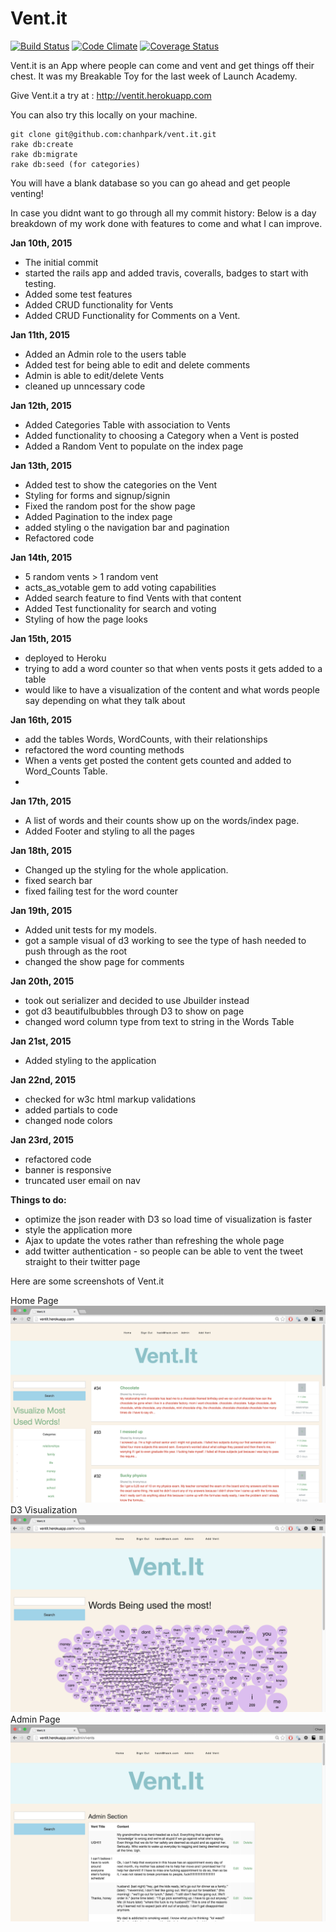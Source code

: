 Vent.it
======

[![Build Status](https://travis-ci.org/chanhpark/vent.it.svg)](https://travis-ci.org/chanhpark/vent.it)
[![Code Climate](https://codeclimate.com/github/chanhpark/vent.it/badges/gpa.svg)](https://codeclimate.com/github/chanhpark/vent.it)
[![Coverage Status](https://coveralls.io/repos/chanhpark/vent.it/badge.png?branch=master)](https://coveralls.io/r/chanhpark/vent.it?branch=master)

Vent.it is an App where people can come and vent and get things off their chest. It was my Breakable Toy for the last week of Launch Academy.

Give Vent.it a try at : http://ventit.herokuapp.com

You can also try this locally on your machine.

```
git clone git@github.com:chanhpark/vent.it.git
rake db:create
rake db:migrate
rake db:seed (for categories)
```
You will have a blank database so you can go ahead and get people venting!


In case you didnt want to go through all my commit history: Below is a day breakdown of my work done with features to come and what I can improve.


**Jan 10th, 2015**
  - The initial commit
  - started the rails app and added travis, coveralls, badges to start with testing.
  - Added some test features
  - Added CRUD functionality for Vents
  - Added CRUD Functionality for Comments on a Vent.

**Jan 11th, 2015**
  - Added an Admin role to the users table
  - Added test for being able to edit and delete comments
  - Admin is able to edit/delete Vents
  - cleaned up unncessary code

**Jan 12th, 2015**
  - Added Categories Table with association to Vents
  - Added functionality to choosing a Category when a Vent is posted
  - Added a Random Vent to populate on the index page

**Jan 13th, 2015**
  - Added test to show the categories on the Vent
  - Styling for forms and signup/signin
  - Fixed the random post for the show page
  - Added Pagination to the index page
  - added styling o the navigation bar and pagination
  - Refactored code

**Jan 14th, 2015**
  - 5 random vents > 1 random vent
  - acts_as_votable gem to add voting capabilities
  - Added search feature to find Vents with that content
  - Added Test functionality for search and voting
  - Styling of how the page looks

**Jan 15th, 2015**
  - deployed to Heroku
  - trying to add a word counter so that when vents posts it gets added to a table
  - would like to have a visualization of the content and what words people say
    depending on what they talk about

**Jan 16th, 2015**
  - add the tables Words, WordCounts, with their relationships
  - refactored the word counting methods
  - When a vents get posted the content gets counted and added to Word_Counts Table.
  -
**Jan 17th, 2015**
  - A list of words and their counts show up on the words/index page.
  - Added Footer and styling to all the pages

**Jan 18th, 2015**
   - Changed up the styling for the whole application.
   - fixed search bar
   - fixed failing test for the word counter

**Jan 19th, 2015**
   - Added unit tests for my models.
   - got a sample visual of d3 working to see the type of hash needed to push through as the root
   - changed the show page for comments

**Jan 20th, 2015**
   - took out serializer and decided to use Jbuilder instead
   - got d3 beautifulbubbles through D3 to show on page
   - changed word column type from text to string in the Words Table

**Jan 21st, 2015**
   - Added styling to the application

**Jan 22nd, 2015**
   - checked for w3c html markup validations
   - added partials to code
   - changed node colors

**Jan 23rd, 2015**
   - refactored code
   - banner is responsive
   - truncated user email on nav

**Things to do:**
- optimize the json reader with D3 so load time of visualization is faster
- style the application more
- Ajax to update the votes rather than refreshing the whole page
- add twitter authentication - so people can be able to vent the tweet straight to their twitter page


Here are some screenshots of Vent.it

Home Page
![alt tag](home.png)
D3 Visualization
![alt tag](data.png)
Admin Page
![alt tag](admin.png)
